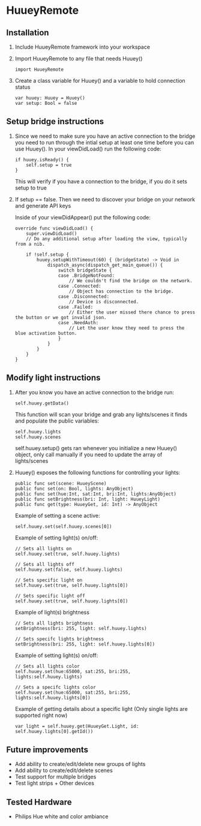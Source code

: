 # HuueyRemote

## Installation

1. Include HuueyRemote framework into your workspace
2. Import HuueyRemote to any file that needs Huuey()

	```
	import HuueyRemote
	```
3. Create a class variable for Huuey() and a variable to hold connection status

	```
	var huuey: Huuey = Huuey()
	var setup: Bool = false
	```

## Setup bridge instructions


1. Since we need to make sure you have an active connection to the bridge you need to run through the intial setup at least one time before you can use Huuey(). In your viewDidLoad() run the following code:

	```
	if huuey.isReady() {
        self.setup = true
   }
	```
	This will verify if you have a connection to the bridge, if you do it sets setup to true

2. If setup == false. Then we need to discover your bridge on your network and generate API keys

	Inside of your viewDidAppear() put the following code:

	```
	override func viewDidLoad() {
        super.viewDidLoad()
        // Do any additional setup after loading the view, typically from a nib.
        
        if !self.setup {
	        huuey.setupWithTimeout(60) { (bridgeState) -> Void in
	            dispatch_async(dispatch_get_main_queue()) {
	                switch bridgeState {
	                case .BridgeNotFound:
	                    // We couldn't find the bridge on the network.
	                case .Connected:
	                    // Object has connection to the bridge.
	                case .Disconnected:
	                    // Device is disconnected.
	                case .Failed:
	                    // Either the user missed there chance to press the button or we got invalid json.
	                case .NeedAuth:
	                    // Let the user know they need to press the blue activation button.
	                }
	            }
	        }
        }
    }
	```
	
## Modify light instructions

1. After you know you have an active connection to the bridge run:

	```
	self.huuey.getData()
	``` 
	This function will scan your bridge and grab any lights/scenes it finds and populate the public variables:
	
	```
	self.huuey.lights
	self.huuey.scenes
	```
	self.huuey.setup() gets ran whenever you initialize a new Huuey() object, only call manually if you need to update the array of lights/scenes
2. Huuey() exposes the following functions for controlling your lights:

	```
	public func set(scene: HuueyScene)
	public func set(on: Bool, lights: AnyObject)
	public func set(hue:Int, sat:Int, bri:Int, lights:AnyObject)
	public func setBrightness(bri: Int, light: HuueyLight)
	public func get(type: HuueyGet, id: Int) -> AnyObject
	```
	
	Example of setting a scene active:
	
	```
	self.huuey.set(self.huuey.scenes[0])
	```
	
	Example of setting light(s) on/off:
	
	```
	// Sets all lights on
	self.huuey.set(true, self.huuey.lights)
	
	// Sets all lights off
	self.huuey.set(false, self.huuey.lights)
	
	// Sets specific light on
	self.huuey.set(true, self.huuey.lights[0])
	
	// Sets specific light off
	self.huuey.set(true, self.huuey.lights[0])
	```
	
	Example of light(s) brightness
	
	```
	// Sets all lights brightness
	setBrightness(bri: 255, light: self.huuey.lights)
	
	// Sets specifc lights brightness
	setBrightness(bri: 255, light: self.huuey.lights[0])
	```
	
	Example of setting light(s) on/off:
	
	```
	// Sets all lights color
	self.huuey.set(hue:65000, sat:255, bri:255, lights:self.huuey.lights)
	
	// Sets a specifc lights color
	self.huuey.set(hue:65000, sat:255, bri:255, lights:self.huuey.lights[0])
	```
	
	Example of getting details about a specific light (Only single lights are supported right now)
	
	```
	var light = self.huuey.get(HuueyGet.Light, id: self.huuey.lights[0].getId())
	```
	
## Future improvements
* Add ability to create/edit/delete new groups of lights
* Add ability to create/edit/delete scenes
* Test support for multiple bridges
* Test light strips + Other devices


## Tested Hardware
* Philips Hue white and color ambiance 
